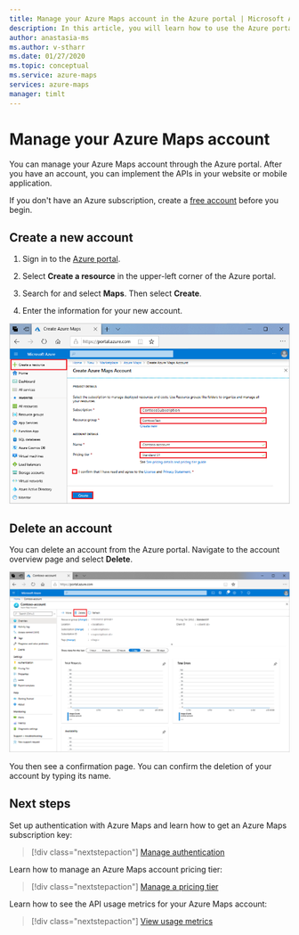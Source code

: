 ```yaml
---
title: Manage your Azure Maps account in the Azure portal | Microsoft Azure Maps 
description: In this article, you will learn how to use the Azure portal to manage your Microsoft Azure Maps account.
author: anastasia-ms
ms.author: v-stharr
ms.date: 01/27/2020
ms.topic: conceptual
ms.service: azure-maps
services: azure-maps
manager: timlt
---
```


# Manage your Azure Maps account

You can manage your Azure Maps account through the Azure portal. After you have an account, you can implement the APIs in your website or mobile application.

If you don't have an Azure subscription, create a [free account](https://azure.microsoft.com/free/?WT.mc_id=A261C142F) before you begin.

## Create a new account

1. Sign in to the [Azure portal](https://portal.azure.com).

2. Select **Create a resource** in the upper-left corner of the Azure portal.

3. Search for and select **Maps**. Then select **Create**.

4. Enter the information for your new account.

[![Enter Azure Maps account information in the Azure portal](./media/how-to-manage-account-keys/new-account-portal.png)](./media/how-to-manage-account-keys/new-account-portal.png#lightbox)

## Delete an account

You can delete an account from the Azure portal. Navigate to the account overview page and select **Delete**.

[![Delete your Azure Maps account in the Azure portal](./media/how-to-manage-account-keys/account-delete-portal.png)](./media/how-to-manage-account-keys/account-delete-portal.png#lightbox)

You then see a confirmation page. You can confirm the deletion of your account by typing its name.

## Next steps

Set up authentication with Azure Maps and learn how to get an Azure Maps subscription key:
> [!div class="nextstepaction"]
> [Manage authentication](how-to-manage-authentication.md)

Learn how to manage an Azure Maps account pricing tier:
> [!div class="nextstepaction"]	
> [Manage a pricing tier](how-to-manage-pricing-tier.md)

Learn how to see the API usage metrics for your Azure Maps account:
> [!div class="nextstepaction"]	
> [View usage metrics](how-to-view-api-usage.md)

